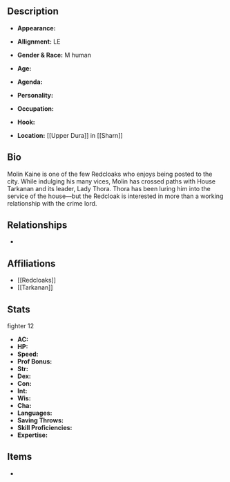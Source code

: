 ## Description
- **Appearance:** 

- **Allignment:** LE

- **Gender & Race:** M human

- **Age:** 

- **Agenda:** 

- **Personality:** 

- **Occupation:** 

- **Hook:** 

- **Location:** [[Upper Dura]] in [[Sharn]]

## Bio
Molin Kaine is one of the few Redcloaks who enjoys being posted to the city. While indulging his many vices, Molin has crossed paths with House Tarkanan and its leader, Lady Thora. Thora has been luring him into the service of the house—but the Redcloak is interested in more than a working relationship with the crime lord.

## Relationships
- 

## Affiliations
- [[Redcloaks]]
- [[Tarkanan]]

## Stats
fighter 12
- **AC:** 
- **HP:** 
- **Speed:** 
- **Prof Bonus:** 
- **Str:** 
- **Dex:** 
- **Con:** 
- **Int:** 
- **Wis:** 
- **Cha:** 
- **Languages:** 
- **Saving Throws:** 
- **Skill Proficiencies:** 
- **Expertise:** 


## Items
- 
